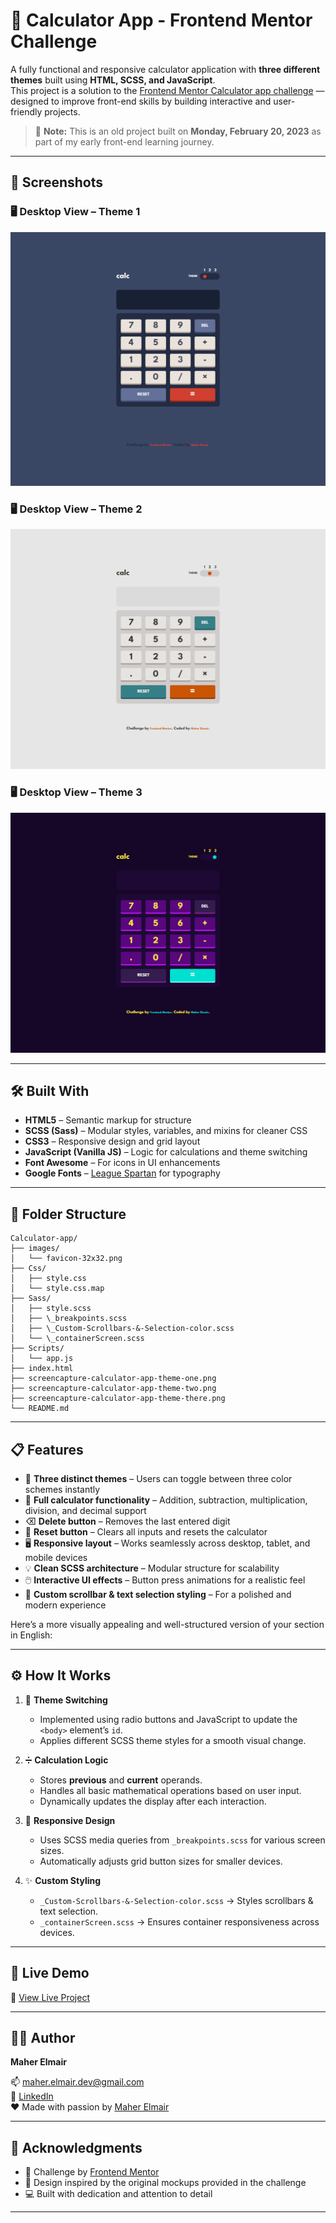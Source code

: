 # 🧮 Calculator App - Frontend Mentor Challenge

A fully functional and responsive calculator application with **three different themes** built using **HTML, SCSS, and JavaScript**.  
This project is a solution to the [Frontend Mentor Calculator app challenge](https://www.frontendmentor.io/challenges/calculator-app-9lteq5N29) — designed to improve front-end skills by building interactive and user-friendly projects.

> 📅 **Note:** This is an old project built on **Monday, ‎‎February 20, 2023** as part of my early front-end learning journey.

---

## 📸 Screenshots

### 🖥️ Desktop View – Theme 1

![Desktop Preview Theme 1](/screencapture-calculator-app-theme-one.png)

### 🖥️ Desktop View – Theme 2

![Desktop Preview Theme 2](/screencapture-calculator-app-theme-two.png)

### 🖥️ Desktop View – Theme 3

![Desktop Preview Theme 3](/screencapture-calculator-app-theme-there.png)

---

## 🛠️ Built With

- **HTML5** – Semantic markup for structure
- **SCSS (Sass)** – Modular styles, variables, and mixins for cleaner CSS
- **CSS3** – Responsive design and grid layout
- **JavaScript (Vanilla JS)** – Logic for calculations and theme switching
- **Font Awesome** – For icons in UI enhancements
- **Google Fonts** – [League Spartan](https://fonts.google.com/specimen/League+Spartan) for typography

---

## 📂 Folder Structure

```
Calculator-app/
├── images/
│   └── favicon-32x32.png
├── Css/
│   ├── style.css
│   └── style.css.map
├── Sass/
│   ├── style.scss
│   ├── \_breakpoints.scss
│   ├── \_Custom-Scrollbars-&-Selection-color.scss
│   └── \_containerScreen.scss
├── Scripts/
│   └── app.js
├── index.html
├── screencapture-calculator-app-theme-one.png
├── screencapture-calculator-app-theme-two.png
├── screencapture-calculator-app-theme-there.png
└── README.md

```

---

## 📋 Features

- 🎨 **Three distinct themes** – Users can toggle between three color schemes instantly
- 🔢 **Full calculator functionality** – Addition, subtraction, multiplication, division, and decimal support
- ⌫ **Delete button** – Removes the last entered digit
- 🔄 **Reset button** – Clears all inputs and resets the calculator
- 🖥️ **Responsive layout** – Works seamlessly across desktop, tablet, and mobile devices
- 💡 **Clean SCSS architecture** – Modular structure for scalability
- 🖱️ **Interactive UI effects** – Button press animations for a realistic feel
- 📜 **Custom scrollbar & text selection styling** – For a polished and modern experience

Here’s a more visually appealing and well-structured version of your section in English:

---

## ⚙️ How It Works

1. 🎨 **Theme Switching**

   - Implemented using radio buttons and JavaScript to update the `<body>` element’s `id`.
   - Applies different SCSS theme styles for a smooth visual change.

2. ➗ **Calculation Logic**

   - Stores **previous** and **current** operands.
   - Handles all basic mathematical operations based on user input.
   - Dynamically updates the display after each interaction.

3. 📱 **Responsive Design**

   - Uses SCSS media queries from `_breakpoints.scss` for various screen sizes.
   - Automatically adjusts grid button sizes for smaller devices.

4. ✨ **Custom Styling**

   - `_Custom-Scrollbars-&-Selection-color.scss` → Styles scrollbars & text selection.
   - `_containerScreen.scss` → Ensures container responsiveness across devices.

---

## 🚀 Live Demo

🔗 [View Live Project](https://maher-elmair.github.io/Calculator-app/)

---

## 🧑‍💻 Author

**Maher Elmair**

📫 [maher.elmair.dev@gmail.com](mailto:maher.elmair.dev@gmail.com)  
🔗 [LinkedIn](https://www.linkedin.com/in/maher-elmair-831042237)  
❤️ Made with passion by [Maher Elmair](https://maher-elmair.github.io/My_Website)

---

## 🙏 Acknowledgments

- 🎯 Challenge by [Frontend Mentor](https://www.frontendmentor.io/)
- 🎨 Design inspired by the original mockups provided in the challenge
- 💻 Built with dedication and attention to detail

---